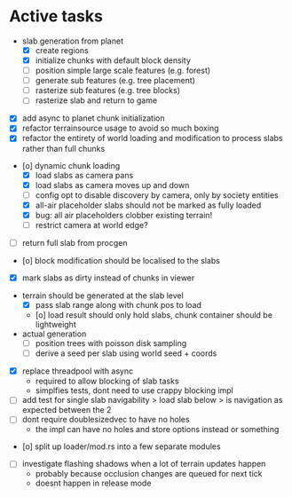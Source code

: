 # Active tasks

* slab generation from planet
	* [X] create regions
	* [X] initialize chunks with default block density
	* [ ] position simple large scale features (e.g. forest)
	* [ ] generate sub features (e.g. tree placement)
	* [ ] rasterize sub features (e.g. tree blocks)
	* [ ] rasterize slab and return to game
* [X] add async to planet chunk initialization
* [X] refactor terrainsource usage to avoid so much boxing
* [X] refactor the entirety of world loading and modification to process slabs rather than full chunks
* [o] dynamic chunk loading
	* [X] load slabs as camera pans
	* [X] load slabs as camera moves up and down
	* [ ] config opt to disable discovery by camera, only by society entities
	* [X] all-air placeholder slabs should not be marked as fully loaded
	* [X] bug: all air placeholders clobber existing terrain!
	* [ ] restrict camera at world edge?
* [ ] return full slab from procgen
* [o] block modification should be localised to the slabs
* [X] mark slabs as dirty instead of chunks in viewer
* terrain should be generated at the slab level
	* [X] pass slab range along with chunk pos to load
	* [o] load result should only hold slabs, chunk container should be lightweight
* actual generation
	* [ ] position trees with poisson disk sampling
	* [ ] derive a seed per slab using world seed + coords
* [X] replace threadpool with async
	* required to allow blocking of slab tasks
	* simplfies tests, dont need to use crappy blocking impl
* [ ] add test for single slab navigability > load slab below > is navigation as expected between the 2
* [ ] dont require doublesizedvec to have no holes
	* the impl can have no holes and store options instead or something
* [o] split up loader/mod.rs into a few separate modules
* [ ] investigate flashing shadows when a lot of terrain updates happen
	* probably because occlusion changes are queued for next tick
	* doesnt happen in release mode
